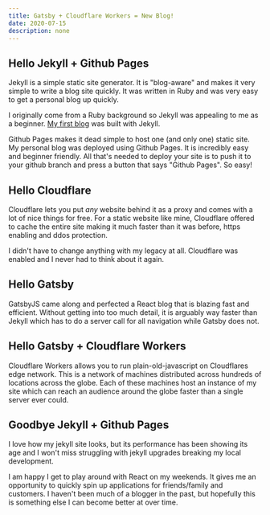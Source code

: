 ```yaml
---
title: Gatsby + Cloudflare Workers = New Blog!
date: 2020-07-15
description: none
---
```


## Hello Jekyll + Github Pages

Jekyll is a simple static site generator. It is "blog-aware" and makes it very simple to write a
blog site quickly. It was written in Ruby and was very easy to get a personal blog up quickly.

I originally come from a Ruby background so Jekyll was appealing to me as a beginner.
[My first blog](https://richardmacias.net/) was built with Jekyll.

Github Pages makes it dead simple to host one (and only one) static site. My personal blog was
deployed using Github Pages. It is incredibly easy and beginner friendly. All that's needed to
deploy your site is to push it to your github branch and press a button that says "Github
Pages". So easy!

## Hello Cloudflare

Cloudflare lets you put _any_ website behind it as a proxy and comes with a lot of nice things for
free. For a static website like mine, Cloudflare offered to cache the entire site making it much
faster than it was before, https enabling and ddos protection.

I didn't have to change anything with my legacy at all. Cloudflare was enabled and I never had to
think about it again.

## Hello Gatsby

GatsbyJS came along and perfected a React blog that is blazing fast and efficient. Without getting
into too much detail, it is arguably
way faster than Jekyll which has to do a server call for all navigation while Gatsby does not.

## Hello Gatsby + Cloudflare Workers

Cloudflare Workers allows you to run plain-old-javascript on Cloudflares edge network. This is a
network of machines distributed across hundreds of locations across the globe. Each of these
machines host an instance of my site which can reach an audience around the globe faster than a
single server ever could.

## Goodbye Jekyll + Github Pages

I love how my jekyll site looks, but its performance has been showing its age and I won't miss
struggling with jekyll upgrades breaking my local development.

I am happy I get to play around with React on my weekends. It gives me an opportunity to quickly
spin up applications for friends/family and customers. I haven't been much of a blogger in the past,
but hopefully this is something else I can become better at over time.
